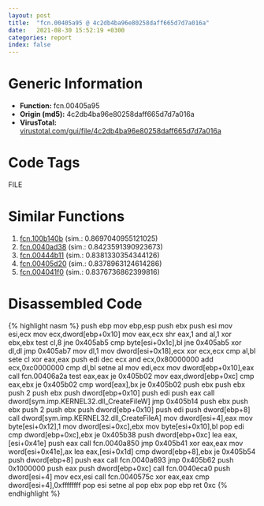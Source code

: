 ```yaml
---
layout: post
title:  "fcn.00405a95 @ 4c2db4ba96e80258daff665d7d7a016a"
date:   2021-08-30 15:52:19 +0300
categories: report
index: false
---
```


# Generic Information
- **Function:** fcn.00405a95
- **Origin (md5):** 4c2db4ba96e80258daff665d7d7a016a
- **VirusTotal:** [virustotal.com/gui/file/4c2db4ba96e80258daff665d7d7a016a][virustotal_ref]

# Code Tags
<span class="tag" id="FILE">FILE</span>


# Similar Functions

1. [fcn.100b140b][similar_1_ref] (sim.: 0.8697040955121025)
2. [fcn.0040ad38][similar_2_ref] (sim.: 0.8423591390923673)
3. [fcn.00444b11][similar_3_ref] (sim.: 0.8381330354344126)
4. [fcn.00405d20][similar_4_ref] (sim.: 0.8378963124614286)
5. [fcn.004041f0][similar_5_ref] (sim.: 0.8376736862399816)


# Disassembled Code

{% highlight nasm %}
push ebp
mov ebp,esp
push ebx
push esi
mov esi,ecx
mov ecx,dword[ebp+0x10]
mov eax,ecx
shr eax,1
and al,1
xor ebx,ebx
test cl,8
jne 0x405ab5
cmp byte[esi+0x1c],bl
jne 0x405ab5
xor dl,dl
jmp 0x405ab7
mov dl,1
mov dword[esi+0x18],ecx
xor ecx,ecx
cmp al,bl
sete cl
xor eax,eax
push edi
dec ecx
and ecx,0x80000000
add ecx,0xc0000000
cmp dl,bl
setne al
mov edi,ecx
mov dword[ebp+0x10],eax
call fcn.00406a2a
test eax,eax
je 0x405b02
mov eax,dword[ebp+0xc]
cmp eax,ebx
je 0x405b02
cmp word[eax],bx
je 0x405b02
push ebx
push ebx
push 2
push ebx
push dword[ebp+0x10]
push edi
push eax
call dword[sym.imp.KERNEL32.dll_CreateFileW]
jmp 0x405b14
push ebx
push ebx
push 2
push ebx
push dword[ebp+0x10]
push edi
push dword[ebp+8]
call dword[sym.imp.KERNEL32.dll_CreateFileA]
mov dword[esi+4],eax
mov byte[esi+0x12],1
mov dword[esi+0xc],ebx
mov byte[esi+0x10],bl
pop edi
cmp dword[ebp+0xc],ebx
je 0x405b38
push dword[ebp+0xc]
lea eax,[esi+0x41e]
push eax
call fcn.0040a850
jmp 0x405b41
xor eax,eax
mov word[esi+0x41e],ax
lea eax,[esi+0x1d]
cmp dword[ebp+8],ebx
je 0x405b54
push dword[ebp+8]
push eax
call fcn.0040a693
jmp 0x405b62
push 0x1000000
push eax
push dword[ebp+0xc]
call fcn.0040eca0
push dword[esi+4]
mov ecx,esi
call fcn.0040575c
xor eax,eax
cmp dword[esi+4],0xffffffff
pop esi
setne al
pop ebx
pop ebp
ret 0xc
{% endhighlight %}


[similar_1_ref]: /report/fcn.100b140b@a0ac129ff3ea4c0dfa9529c259a9502c
[similar_2_ref]: /report/fcn.0040ad38@4c2db4ba96e80258daff665d7d7a016a
[similar_3_ref]: /report/fcn.00444b11@b3771987fba16f4fba07d1109ec72c76
[similar_4_ref]: /report/fcn.00405d20@d96761eb00d2d97e2b6f5ffffed0b46a
[similar_5_ref]: /report/fcn.004041f0@9c2b894b84f59672d8be2e984066f76f
[virustotal_ref]: https://www.virustotal.com/gui/file/4c2db4ba96e80258daff665d7d7a016a